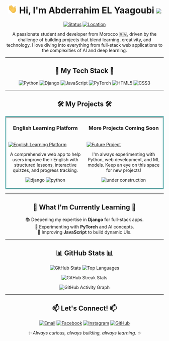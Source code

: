 <h1 align="center"> 
  <img src="https://raw.githubusercontent.com/ABSphreak/ABSphreak/master/gifs/Hi.gif" width="30px"> 
  Hi, I'm Abderrahim EL Yaagoubi 
  <img src="https://media.giphy.com/media/WUlplcMpOCemTGBtBW/giphy.gif" width="30">
</h1>

<p align="center"> 
  <a href="#"><img src="https://img.shields.io/badge/Status-Available-brightgreen?style=for-the-badge&logo=github" alt="Status"/></a> 
  <a href="#"><img src="https://img.shields.io/badge/Location-Morocco-blue?style=for-the-badge&logo=world" alt="Location"/></a> 
</p>

<p align="center"> 
  A passionate student and developer from Morocco 🇲🇦, driven by the challenge of building projects that blend learning, creativity, and technology.  
  I love diving into everything from full-stack web applications to the complexities of AI and deep learning. 
</p>

---

<h2 align="center">🚀 My Tech Stack 🚀</h2>  

<p align="center"> 
  <img src="https://img.shields.io/badge/Python-3776AB?style=for-the-badge&logo=python&logoColor=white" alt="Python"/> 
  <img src="https://img.shields.io/badge/Django-092E20?style=for-the-badge&logo=django&logoColor=white" alt="Django"/> 
  <img src="https://img.shields.io/badge/JavaScript-F7DF1E?style=for-the-badge&logo=javascript&logoColor=black" alt="JavaScript"/> 
  <img src="https://img.shields.io/badge/PyTorch-EE4C2C?style=for-the-badge&logo=pytorch&logoColor=white" alt="PyTorch"/> 
  <img src="https://img.shields.io/badge/HTML5-E34F26?style=for-the-badge&logo=html5&logoColor=white" alt="HTML5"/> 
  <img src="https://img.shields.io/badge/CSS3-1572B6?style=for-the-badge&logo=css3&logoColor=white" alt="CSS3"/> 
</p>

---

<h2 align="center">🛠️ My Projects 🛠️</h2>

<table bordercolor="#66b2b2"> 
<tr> 
<td width="50%" valign="top"> 
<h3 align="center">English Learning Platform</h3> 
<br /> 
<a target="_blank" href="#"> <!-- Add Project Link Here --> 
<img src="https://placehold.co/400x200/2d3748/ffffff?text=English+Learning+Platform" alt="English Learning Platform" width="100%"> 
</a> 
<br /> 
<p align="center"> 
A comprehensive web app to help users improve their English with structured lessons, interactive quizzes, and progress tracking. 
</p> 
<p align="center"> 
<img src="https://img.shields.io/badge/Django-092E20?style=for-the-badge&logo=django&logoColor=white" alt="django" /> 
<img src="https://img.shields.io/badge/Python-3776AB?style=for-the-badge&logo=python&logoColor=white" alt="python" /> 
</p> 
</td> 

<td width="50%" valign="top"> 
<h3 align="center">More Projects Coming Soon</h3> 
<br /> 
<a target="_blank" href="#"> 
<img src="https://placehold.co/400x200/2d3748/ffffff?text=Future+Project" alt="Future Project" width="100%"> 
</a> 
<br /> 
<p align="center"> 
I'm always experimenting with Python, web development, and ML models. Keep an eye on this space for new projects! 
</p> 
<p align="center"> 
<img src="https://img.shields.io/badge/Under-Construction-yellow?style=for-the-badge" alt="under construction" /> 
</p> 
</td> 
</tr> 
</table>

---

<h2 align="center">🌱 What I'm Currently Learning 🌱</h2>  

<p align="center">  
📚 Deepening my expertise in <strong>Django</strong> for full-stack apps. <br>  
🧠 Experimenting with <strong>PyTorch</strong> and AI concepts. <br>  
🎨 Improving <strong>JavaScript</strong> to build dynamic UIs.  
</p>

---

<h2 align="center">📊 GitHub Stats 📊</h2>  

<p align="center"> 
  <img src="https://github-readme-stats.vercel.app/api?username=abdrrahim2007&show_icons=true&theme=tokyonight&hide_border=true&count_private=true" alt="GitHub Stats" /> 
  <img src="https://github-readme-stats.vercel.app/api/top-langs/?username=abdrrahim2007&layout=compact&theme=tokyonight&hide_border=true" alt="Top Languages" /> 
</p>

<p align="center">
  <img src="https://github-readme-streak-stats.herokuapp.com/?user=abdrrahim2007&theme=tokyonight&hide_border=true" alt="GitHub Streak Stats" />
</p>

<p align="center">
  <img src="https://github-activity-graph.vercel.app/graph?username=abdrrahim2007&theme=tokyo-night&hide_border=true" alt="GitHub Activity Graph" />
</p>

---

<h2 align="center">📫 Let's Connect! 📫</h2>  

<p align="center"> 
  <a href="mailto:abdrrahimelyaagoubi@gmail.com" target="_blank"><img src="https://img.shields.io/badge/Email-D14836?style=for-the-badge&logo=gmail&logoColor=white" alt="Email"/></a> 
  <a href="https://www.facebook.com/abderrahim.elyaagoubi.2007" target="_blank"><img src="https://img.shields.io/badge/Facebook-1877F2?style=for-the-badge&logo=facebook&logoColor=white" alt="Facebook"/></a> 
  <a href="https://www.instagram.com/a_el_yaagoubi?igsh=YzljYTk1ODg3Zg==" target="_blank"><img src="https://img.shields.io/badge/Instagram-E4405F?style=for-the-badge&logo=instagram&logoColor=white" alt="Instagram"/></a> 
  <a href="https://github.com/abdrrahim2007" target="_blank"><img src="https://img.shields.io/badge/GitHub-181717?style=for-the-badge&logo=github&logoColor=white" alt="GitHub"/></a>
</p>

<p align="center"> 
 <em>✨ Always curious, always building, always learning. ✨</em> 
</p>
